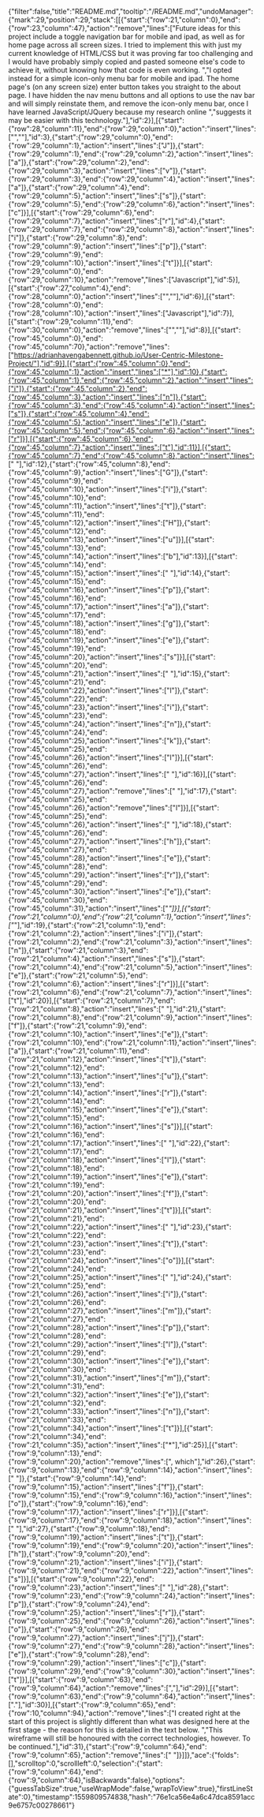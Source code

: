 {"filter":false,"title":"README.md","tooltip":"/README.md","undoManager":{"mark":29,"position":29,"stack":[[{"start":{"row":21,"column":0},"end":{"row":23,"column":47},"action":"remove","lines":["Future ideas for this project include a toggle navigation bar for mobile and ipad, as well as for home page across all screen sizes. I tried to implement this with just my current knowledge of HTML/CSS but it was proving far too challenging and I would have probably simply copied and pasted someone else's code to achieve it, without knowing how that code is even working. ","I opted instead for a simple icon-only menu bar for mobile and ipad. The home page's (on any screen size) enter button takes you straight to the about page. I have hidden the nav menu buttons and all options to use the nav bar and will simply reinstate them, and remove the icon-only menu bar, once I have learned JavaScript/JQuery because my research online ","suggests it may be easier with this technology."],"id":2}],[{"start":{"row":28,"column":11},"end":{"row":29,"column":0},"action":"insert","lines":["",""],"id":3},{"start":{"row":29,"column":0},"end":{"row":29,"column":1},"action":"insert","lines":["J"]},{"start":{"row":29,"column":1},"end":{"row":29,"column":2},"action":"insert","lines":["a"]},{"start":{"row":29,"column":2},"end":{"row":29,"column":3},"action":"insert","lines":["v"]},{"start":{"row":29,"column":3},"end":{"row":29,"column":4},"action":"insert","lines":["a"]},{"start":{"row":29,"column":4},"end":{"row":29,"column":5},"action":"insert","lines":["s"]},{"start":{"row":29,"column":5},"end":{"row":29,"column":6},"action":"insert","lines":["c"]}],[{"start":{"row":29,"column":6},"end":{"row":29,"column":7},"action":"insert","lines":["r"],"id":4},{"start":{"row":29,"column":7},"end":{"row":29,"column":8},"action":"insert","lines":["i"]},{"start":{"row":29,"column":8},"end":{"row":29,"column":9},"action":"insert","lines":["p"]},{"start":{"row":29,"column":9},"end":{"row":29,"column":10},"action":"insert","lines":["t"]}],[{"start":{"row":29,"column":0},"end":{"row":29,"column":10},"action":"remove","lines":["Javascript"],"id":5}],[{"start":{"row":27,"column":4},"end":{"row":28,"column":0},"action":"insert","lines":["",""],"id":6}],[{"start":{"row":28,"column":0},"end":{"row":28,"column":10},"action":"insert","lines":["Javascript"],"id":7}],[{"start":{"row":29,"column":11},"end":{"row":30,"column":0},"action":"remove","lines":["",""],"id":8}],[{"start":{"row":45,"column":0},"end":{"row":45,"column":70},"action":"remove","lines":["https://adrianhavengabennett.github.io/User-Centric-Milestone-Project/"],"id":9}],[{"start":{"row":45,"column":0},"end":{"row":45,"column":1},"action":"insert","lines":["*"],"id":10},{"start":{"row":45,"column":1},"end":{"row":45,"column":2},"action":"insert","lines":["i"]},{"start":{"row":45,"column":2},"end":{"row":45,"column":3},"action":"insert","lines":["n"]},{"start":{"row":45,"column":3},"end":{"row":45,"column":4},"action":"insert","lines":["s"]},{"start":{"row":45,"column":4},"end":{"row":45,"column":5},"action":"insert","lines":["e"]},{"start":{"row":45,"column":5},"end":{"row":45,"column":6},"action":"insert","lines":["r"]}],[{"start":{"row":45,"column":6},"end":{"row":45,"column":7},"action":"insert","lines":["t"],"id":11}],[{"start":{"row":45,"column":7},"end":{"row":45,"column":8},"action":"insert","lines":[" "],"id":12},{"start":{"row":45,"column":8},"end":{"row":45,"column":9},"action":"insert","lines":["G"]},{"start":{"row":45,"column":9},"end":{"row":45,"column":10},"action":"insert","lines":["i"]},{"start":{"row":45,"column":10},"end":{"row":45,"column":11},"action":"insert","lines":["t"]},{"start":{"row":45,"column":11},"end":{"row":45,"column":12},"action":"insert","lines":["H"]},{"start":{"row":45,"column":12},"end":{"row":45,"column":13},"action":"insert","lines":["u"]}],[{"start":{"row":45,"column":13},"end":{"row":45,"column":14},"action":"insert","lines":["b"],"id":13}],[{"start":{"row":45,"column":14},"end":{"row":45,"column":15},"action":"insert","lines":[" "],"id":14},{"start":{"row":45,"column":15},"end":{"row":45,"column":16},"action":"insert","lines":["p"]},{"start":{"row":45,"column":16},"end":{"row":45,"column":17},"action":"insert","lines":["a"]},{"start":{"row":45,"column":17},"end":{"row":45,"column":18},"action":"insert","lines":["g"]},{"start":{"row":45,"column":18},"end":{"row":45,"column":19},"action":"insert","lines":["e"]},{"start":{"row":45,"column":19},"end":{"row":45,"column":20},"action":"insert","lines":["s"]}],[{"start":{"row":45,"column":20},"end":{"row":45,"column":21},"action":"insert","lines":[" "],"id":15},{"start":{"row":45,"column":21},"end":{"row":45,"column":22},"action":"insert","lines":["l"]},{"start":{"row":45,"column":22},"end":{"row":45,"column":23},"action":"insert","lines":["i"]},{"start":{"row":45,"column":23},"end":{"row":45,"column":24},"action":"insert","lines":["n"]},{"start":{"row":45,"column":24},"end":{"row":45,"column":25},"action":"insert","lines":["k"]},{"start":{"row":45,"column":25},"end":{"row":45,"column":26},"action":"insert","lines":["l"]}],[{"start":{"row":45,"column":26},"end":{"row":45,"column":27},"action":"insert","lines":[" "],"id":16}],[{"start":{"row":45,"column":26},"end":{"row":45,"column":27},"action":"remove","lines":[" "],"id":17},{"start":{"row":45,"column":25},"end":{"row":45,"column":26},"action":"remove","lines":["l"]}],[{"start":{"row":45,"column":25},"end":{"row":45,"column":26},"action":"insert","lines":[" "],"id":18},{"start":{"row":45,"column":26},"end":{"row":45,"column":27},"action":"insert","lines":["h"]},{"start":{"row":45,"column":27},"end":{"row":45,"column":28},"action":"insert","lines":["e"]},{"start":{"row":45,"column":28},"end":{"row":45,"column":29},"action":"insert","lines":["r"]},{"start":{"row":45,"column":29},"end":{"row":45,"column":30},"action":"insert","lines":["e"]},{"start":{"row":45,"column":30},"end":{"row":45,"column":31},"action":"insert","lines":["*"]}],[{"start":{"row":21,"column":0},"end":{"row":21,"column":1},"action":"insert","lines":["*"],"id":19},{"start":{"row":21,"column":1},"end":{"row":21,"column":2},"action":"insert","lines":["i"]},{"start":{"row":21,"column":2},"end":{"row":21,"column":3},"action":"insert","lines":["n"]},{"start":{"row":21,"column":3},"end":{"row":21,"column":4},"action":"insert","lines":["s"]},{"start":{"row":21,"column":4},"end":{"row":21,"column":5},"action":"insert","lines":["e"]},{"start":{"row":21,"column":5},"end":{"row":21,"column":6},"action":"insert","lines":["r"]}],[{"start":{"row":21,"column":6},"end":{"row":21,"column":7},"action":"insert","lines":["t"],"id":20}],[{"start":{"row":21,"column":7},"end":{"row":21,"column":8},"action":"insert","lines":[" "],"id":21},{"start":{"row":21,"column":8},"end":{"row":21,"column":9},"action":"insert","lines":["f"]},{"start":{"row":21,"column":9},"end":{"row":21,"column":10},"action":"insert","lines":["e"]},{"start":{"row":21,"column":10},"end":{"row":21,"column":11},"action":"insert","lines":["a"]},{"start":{"row":21,"column":11},"end":{"row":21,"column":12},"action":"insert","lines":["t"]},{"start":{"row":21,"column":12},"end":{"row":21,"column":13},"action":"insert","lines":["u"]},{"start":{"row":21,"column":13},"end":{"row":21,"column":14},"action":"insert","lines":["r"]},{"start":{"row":21,"column":14},"end":{"row":21,"column":15},"action":"insert","lines":["e"]},{"start":{"row":21,"column":15},"end":{"row":21,"column":16},"action":"insert","lines":["s"]}],[{"start":{"row":21,"column":16},"end":{"row":21,"column":17},"action":"insert","lines":[" "],"id":22},{"start":{"row":21,"column":17},"end":{"row":21,"column":18},"action":"insert","lines":["l"]},{"start":{"row":21,"column":18},"end":{"row":21,"column":19},"action":"insert","lines":["e"]},{"start":{"row":21,"column":19},"end":{"row":21,"column":20},"action":"insert","lines":["f"]},{"start":{"row":21,"column":20},"end":{"row":21,"column":21},"action":"insert","lines":["t"]}],[{"start":{"row":21,"column":21},"end":{"row":21,"column":22},"action":"insert","lines":[" "],"id":23},{"start":{"row":21,"column":22},"end":{"row":21,"column":23},"action":"insert","lines":["t"]},{"start":{"row":21,"column":23},"end":{"row":21,"column":24},"action":"insert","lines":["o"]}],[{"start":{"row":21,"column":24},"end":{"row":21,"column":25},"action":"insert","lines":[" "],"id":24},{"start":{"row":21,"column":25},"end":{"row":21,"column":26},"action":"insert","lines":["i"]},{"start":{"row":21,"column":26},"end":{"row":21,"column":27},"action":"insert","lines":["m"]},{"start":{"row":21,"column":27},"end":{"row":21,"column":28},"action":"insert","lines":["p"]},{"start":{"row":21,"column":28},"end":{"row":21,"column":29},"action":"insert","lines":["l"]},{"start":{"row":21,"column":29},"end":{"row":21,"column":30},"action":"insert","lines":["e"]},{"start":{"row":21,"column":30},"end":{"row":21,"column":31},"action":"insert","lines":["m"]},{"start":{"row":21,"column":31},"end":{"row":21,"column":32},"action":"insert","lines":["e"]},{"start":{"row":21,"column":32},"end":{"row":21,"column":33},"action":"insert","lines":["n"]},{"start":{"row":21,"column":33},"end":{"row":21,"column":34},"action":"insert","lines":["t"]}],[{"start":{"row":21,"column":34},"end":{"row":21,"column":35},"action":"insert","lines":["*"],"id":25}],[{"start":{"row":9,"column":13},"end":{"row":9,"column":20},"action":"remove","lines":[", which"],"id":26},{"start":{"row":9,"column":13},"end":{"row":9,"column":14},"action":"insert","lines":[" "]},{"start":{"row":9,"column":14},"end":{"row":9,"column":15},"action":"insert","lines":["f"]},{"start":{"row":9,"column":15},"end":{"row":9,"column":16},"action":"insert","lines":["o"]},{"start":{"row":9,"column":16},"end":{"row":9,"column":17},"action":"insert","lines":["r"]}],[{"start":{"row":9,"column":17},"end":{"row":9,"column":18},"action":"insert","lines":[" "],"id":27},{"start":{"row":9,"column":18},"end":{"row":9,"column":19},"action":"insert","lines":["t"]},{"start":{"row":9,"column":19},"end":{"row":9,"column":20},"action":"insert","lines":["h"]},{"start":{"row":9,"column":20},"end":{"row":9,"column":21},"action":"insert","lines":["i"]},{"start":{"row":9,"column":21},"end":{"row":9,"column":22},"action":"insert","lines":["s"]}],[{"start":{"row":9,"column":22},"end":{"row":9,"column":23},"action":"insert","lines":[" "],"id":28},{"start":{"row":9,"column":23},"end":{"row":9,"column":24},"action":"insert","lines":["p"]},{"start":{"row":9,"column":24},"end":{"row":9,"column":25},"action":"insert","lines":["r"]},{"start":{"row":9,"column":25},"end":{"row":9,"column":26},"action":"insert","lines":["o"]},{"start":{"row":9,"column":26},"end":{"row":9,"column":27},"action":"insert","lines":["j"]},{"start":{"row":9,"column":27},"end":{"row":9,"column":28},"action":"insert","lines":["e"]},{"start":{"row":9,"column":28},"end":{"row":9,"column":29},"action":"insert","lines":["c"]},{"start":{"row":9,"column":29},"end":{"row":9,"column":30},"action":"insert","lines":["t"]}],[{"start":{"row":9,"column":63},"end":{"row":9,"column":64},"action":"remove","lines":[","],"id":29}],[{"start":{"row":9,"column":63},"end":{"row":9,"column":64},"action":"insert","lines":["."],"id":30}],[{"start":{"row":9,"column":65},"end":{"row":10,"column":94},"action":"remove","lines":["I created right at the start of this project is slightly different than what was designed here at the first stage - the reason for this is detailed in the text below. ","This wireframe will still be honoured with the correct technologies, however. To be continued."],"id":31},{"start":{"row":9,"column":64},"end":{"row":9,"column":65},"action":"remove","lines":[" "]}]]},"ace":{"folds":[],"scrolltop":0,"scrollleft":0,"selection":{"start":{"row":9,"column":64},"end":{"row":9,"column":64},"isBackwards":false},"options":{"guessTabSize":true,"useWrapMode":false,"wrapToView":true},"firstLineState":0},"timestamp":1559809574838,"hash":"76e1ca56e4a6c47dca8591acc9e6757c00278661"}